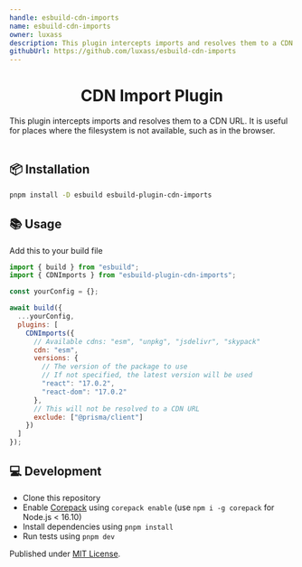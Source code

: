 ```yaml
---
handle: esbuild-cdn-imports
name: esbuild-cdn-imports
owner: luxass
description: This plugin intercepts imports and resolves them to a CDN URL.
githubUrl: https://github.com/luxass/esbuild-cdn-imports
---
```


<h1 align="center">CDN Import Plugin</h1>

This plugin intercepts imports and resolves them to a CDN URL. It is useful for places where the filesystem is not available, such as in the browser. <br/> <br/>

## 📦 Installation

```sh
pnpm install -D esbuild esbuild-plugin-cdn-imports
```

## 📚 Usage

Add this to your build file

```js
import { build } from "esbuild";
import { CDNImports } from "esbuild-plugin-cdn-imports";

const yourConfig = {};

await build({
  ...yourConfig,
  plugins: [
    CDNImports({
      // Available cdns: "esm", "unpkg", "jsdelivr", "skypack"
      cdn: "esm",
      versions: {
        // The version of the package to use
        // If not specified, the latest version will be used
        "react": "17.0.2",
        "react-dom": "17.0.2"
      },
      // This will not be resolved to a CDN URL
      exclude: ["@prisma/client"]
    })
  ]
});
```

## 💻 Development

* Clone this repository
* Enable [Corepack](https://github.com/nodejs/corepack) using `corepack enable` (use `npm i -g corepack` for Node.js < 16.10)
* Install dependencies using `pnpm install`
* Run tests using `pnpm dev`

Published under [MIT License](https://github.com/luxass/esbuild-cdn-imports/blob/main/LICENCE).
